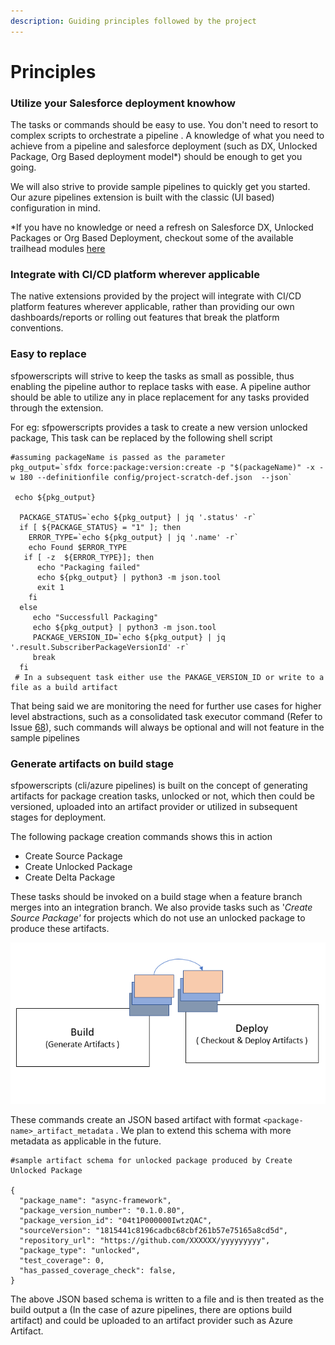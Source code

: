 ```yaml
---
description: Guiding principles followed by the project
---
```


# Principles

### Utilize your Salesforce deployment knowhow

The tasks or commands should be easy to use.  You don't need to resort to complex scripts to orchestrate a pipeline . A knowledge of what you need to achieve from a pipeline and salesforce deployment \(such as DX, Unlocked Package, Org Based deployment model\*\) should be enough to get you going.

We will also strive to provide sample pipelines to quickly get you started. Our azure pipelines extension is built with the classic \(UI based\) configuration in mind.

\*If you have no knowledge or need a refresh on Salesforce DX, Unlocked Packages or Org Based Deployment, checkout some of the available trailhead modules [here](https://trailhead.salesforce.com/en/users/azlam/trailmixes/salesforce-dx)

### Integrate with CI/CD platform wherever applicable

The native extensions provided by the project will integrate with CI/CD platform features wherever applicable, rather than providing our own dashboards/reports or rolling out features that break the platform conventions.

### Easy to replace

sfpowerscripts will strive to keep the tasks as small as possible, thus enabling the pipeline author to replace tasks with ease. A pipeline author should be able to utilize any in place replacement for any tasks provided through the extension.

For eg: sfpowerscripts provides a task to create a new version unlocked package, This task can be replaced by the following shell script

```text
#assuming packageName is passed as the parameter
pkg_output=`sfdx force:package:version:create -p "$(packageName)" -x -w 180 --definitionfile config/project-scratch-def.json  --json`

 echo ${pkg_output}
  
  PACKAGE_STATUS=`echo ${pkg_output} | jq '.status' -r`
  if [ ${PACKAGE_STATUS} = "1" ]; then
    ERROR_TYPE=`echo ${pkg_output} | jq '.name' -r`
    echo Found $ERROR_TYPE
   if [ -z  ${ERROR_TYPE}]; then
      echo "Packaging failed"
      echo ${pkg_output} | python3 -m json.tool
      exit 1
    fi
  else
     echo "Successfull Packaging"
     echo ${pkg_output} | python3 -m json.tool
     PACKAGE_VERSION_ID=`echo ${pkg_output} | jq '.result.SubscriberPackageVersionId' -r`
     break
  fi
 # In a subsequent task either use the PAKAGE_VERSION_ID or write to a file as a build artifact
```

That being said we are monitoring the need for further use cases for higher level abstractions, such as a consolidated task executor command \(Refer to Issue [68](https://github.com/Accenture/sfpowerscripts/issues/68)\), such commands will always be optional and will not feature in the sample pipelines

### Generate artifacts on build stage

sfpowerscripts \(cli/azure pipelines\) is built on the concept of generating artifacts for package creation tasks, unlocked or not, which then could be versioned, uploaded into an artifact provider or utilized in subsequent stages for deployment. 

The following package creation commands shows this in action

* Create Source Package
* Create Unlocked Package
* Create Delta Package

These tasks should be invoked on a build stage when a feature branch merges into an integration branch.  We also provide tasks such as '_Create Source Package'_  for projects which do not use an unlocked package to produce these artifacts.

![Use of artifacts across different stages](.gitbook/assets/build-deploy.png)

These commands create an JSON based artifact with format `<package-name>_artifact_metadata` . We plan to extend this schema with more metadata as applicable in the future.

```text
#sample artifact schema for unlocked package produced by Create Unlocked Package

{
  "package_name": "async-framework",
  "package_version_number": "0.1.0.80",
  "package_version_id": "04t1P000000IwtzQAC",
  "sourceVersion": "1815441c8196cadbc68cbf261b57e75165a8cd5d",
  "repository_url": "https://github.com/XXXXXX/yyyyyyyyy",
  "package_type": "unlocked",
  "test_coverage": 0,
  "has_passed_coverage_check": false,
}

```

The above JSON based schema is written to a file and is then treated as the build output a \(In the case of azure pipelines, there are options build artifact\) and could be uploaded to an artifact provider such as Azure Artifact.

